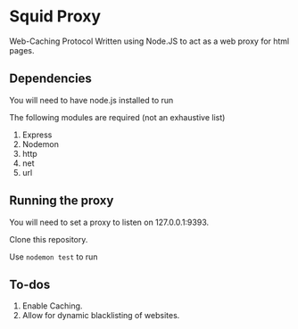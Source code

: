 # Squid Proxy

Web-Caching Protocol Written using Node.JS to act as a web proxy for html pages.

## Dependencies
You will need to have node.js installed to run

The following modules are required (not an exhaustive list)

1.  Express
2.  Nodemon
3.  http
4.  net
5.  url

## Running the proxy

You will need to set a proxy to listen on 127.0.0.1:9393.

Clone this repository.

Use `nodemon test` to run

## To-dos

1.  Enable Caching.
2.  Allow for dynamic blacklisting of websites.

